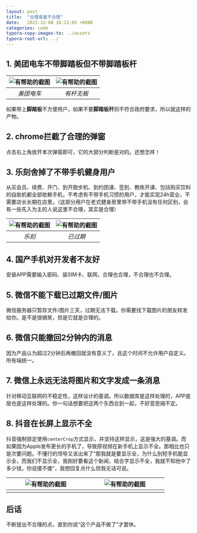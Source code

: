```yaml
---
layout: post
title:  "合理或者不合理"
date:   2021-12-08 16:21:05 +0800
categories: code
typora-copy-images-to: ../assets
typora-root-url: ../
---
```


## 1. 美团电车不带脚踏板但不带脚踏板杆

| ![有帮助的截图](/assets/1638943185004-9c5019b7-eb43-4fef-8918-79f5c15d8a3c.png) | ![有帮助的截图](/assets/WX20211210-141654.png) |
| :----------------------------------------: | :----------------------------------------: |
|          *美团电车*          |          *有杆无板*          |

如果带上**脚踏板**不方便用户，如果不要**脚踏板杆**则不符合政府要求，所以就这样的产物。

## 2. chrome拦截了合理的弹窗

点击右上角放开本次弹窗即可，它的大部分判断是对的。还想怎样！

## 3. 乐刻舍掉了不带手机健身用户

从买会员、续费、开门、到开跑步机、到约团课、签到、教练开课、包括购买饮料的自助机都全部依赖手机，不考虑有不带手机习惯的用户，才能实现24h营业，不需要店长长期在店里。（这部分用户在老式健身房里带不带手机没有任何区别，会有一些先入为主的人说这里不合理，其实是合理）

| ![有帮助的截图](/assets/1638946974827-84df3498-98e1-433f-8744-d0262c53c084.png) | ![有帮助的截图](/assets/1638948946675-37690655-1dbb-4203-b27b-2524cfb03f70.png) |
| :----------------------------------------: | :----------------------------------------: |
|          *乐刻*          |          *已过期*          |

## 4. 国产手机对开发者不友好

安装APP需要输入密码、装SIM卡、联网，合理也合理，不合理也不合理。


## 5. 微信不能下载已过期文件/图片

微信服务器只暂存文件/图片三天，过期无法下载。你需要找下载图片的朋友转发给你。是不是很搞笑，但是它就是合理的。


## 6. 微信只能撤回2分钟内的消息

因为产品认为超过2分钟后再撤回就没有意义了，且这个时间不允许用户自定义。所有端统一。

## 7. 微信上永远无法将图片和文字发成一条消息

针对移动互联网的不稳定性，这样设计的基调。所以数据库是这样处理的，APP底层也是这样处理的。你一句话想要把这两个东西合到一起，不好意思搞不定。


## 8. 抖音在长屏上显示不全
抖音强制锁定使用`centerCrop`方式显示，并坚持这样显示，这是强大的基调。而如果因为Apple发布更长的手机了，导致原视频在新手机上显示不全。那相比也只是次要问题。不懂行的领导又该出来了“那我就是要显示全，为什么别短手机能显示全，而我们不显示全，我刚好要看这个新闻，结合字显示不全，我就不知他中了多少钱，你说傻不傻”，我想回复点什么但我无话可说。

| ![有帮助的截图](/assets/WechatIMG23.jpeg)  | ![有帮助的截图](/assets/20161220154249727.png)  |
| :----------------------------------------: |:----------------------------------------: |
|          <img width=200/>         |         <img width=200/>          |


## 后话
不断提出不合理的点，直到你说“这个产品不做了”才罢休。
